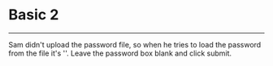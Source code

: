 # Basic 2

---

Sam didn't upload the password file, so when he tries to load the password from the file it's ''. Leave the password box blank and click submit.
